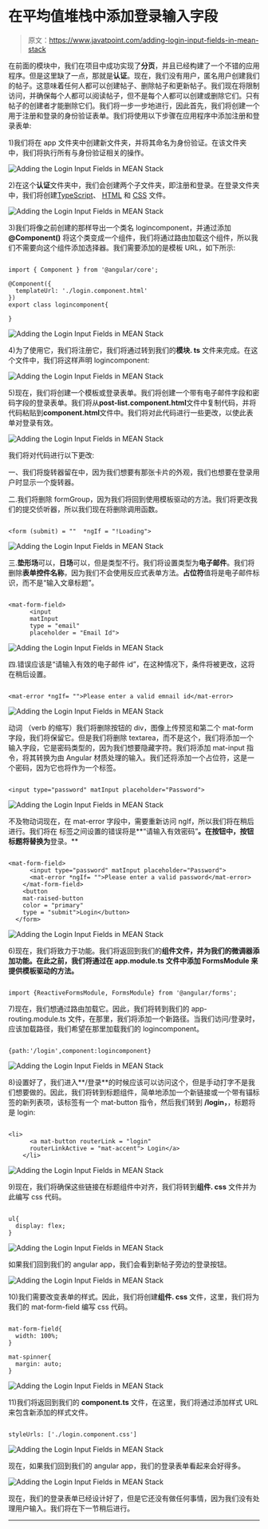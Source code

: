 # 在平均值堆栈中添加登录输入字段

> 原文：<https://www.javatpoint.com/adding-login-input-fields-in-mean-stack>

在前面的模块中，我们在项目中成功实现了**分页**，并且已经构建了一个不错的应用程序。但是这里缺了一点，那就是**认证**。现在，我们没有用户，匿名用户创建我们的帖子。这意味着任何人都可以创建帖子、删除帖子和更新帖子。我们现在将限制访问，并确保每个人都可以阅读帖子，但不是每个人都可以创建或删除它们。只有帖子的创建者才能删除它们。我们将一步一步地进行，因此首先，我们将创建一个用于注册和登录的身份验证表单。我们将使用以下步骤在应用程序中添加注册和登录表单:

1)我们将在 app 文件夹中创建新文件夹，并将其命名为身份验证。在该文件夹中，我们将执行所有与身份验证相关的操作。

![Adding the Login Input Fields in MEAN Stack](img/f8ab4f7c60272302ff34124305e5cb50.png)

2)在这个**认证**文件夹中，我们会创建两个子文件夹，即注册和登录。在登录文件夹中，我们将创建[TypeScript](https://www.javatpoint.com/typescript-tutorial)、 [HTML](https://www.javatpoint.com/html-tutorial) 和 [CSS](https://www.javatpoint.com/css-tutorial) 文件。

![Adding the Login Input Fields in MEAN Stack](img/1cc0242e1ebc44e39ffb4e9ab4e4c077.png)

3)我们将像之前创建的那样导出一个类名 logincomponent，并通过添加 **@Component()** 将这个类变成一个组件，我们将通过路由加载这个组件，所以我们不需要向这个组件添加选择器。我们需要添加的是模板 URL，如下所示:

```

import { Component } from '@angular/core';

@Component({
  templateUrl: './login.component.html'
})
export class logincomponent{

}

```

![Adding the Login Input Fields in MEAN Stack](img/b3d6bcaf3f40ba15ea834a946938b3c3.png)

4)为了使用它，我们将注册它，我们将通过转到我们的**模块. ts** 文件来完成。在这个文件中，我们将这样声明 logincomponent:

![Adding the Login Input Fields in MEAN Stack](img/26ab7263e65f0ca406921be06eadc037.png)

5)现在，我们将创建一个模板或登录表单。我们将创建一个带有电子邮件字段和密码字段的登录表单。我们将从**post-list.component.html**文件中复制代码，并将代码粘贴到**component.html**文件中。我们将对此代码进行一些更改，以使此表单对登录有效。

![Adding the Login Input Fields in MEAN Stack](img/1feadbfba7d6ac707ab81e1d694ce219.png)

我们将对代码进行以下更改:

一、我们将旋转器留在<ma-card>中，因为我们想要有那张卡片的外观，我们也想要在登录用户时显示一个旋转器。</ma-card>

二.我们将删除 formGroup，因为我们将回到使用模板驱动的方法。我们将更改我们的提交侦听器，所以我们现在将删除调用函数。

```

<form (submit) = ""  *ngIf = "!Loading">

```

![Adding the Login Input Fields in MEAN Stack](img/a60736ddbb983bd73dae7b4fea3ae609.png)

三.**垫形场**可以，**日场**可以，但是类型不行。我们将设置类型为**电子邮件**。我们将删除**表单控件名称**，因为我们不会使用反应式表单方法。**占位符**值将是电子邮件标识，而不是“输入文章标题”。

```

<mat-form-field>
      <input
      matInput
      type = "email"
      placeholder = "Email Id">

```

![Adding the Login Input Fields in MEAN Stack](img/9f244c978d49692bab5c4b983c9fa487.png)

四.错误应该是“请输入有效的电子邮件 id”，在这种情况下，条件将被更改，这将在稍后设置。

```

<mat-error *ngIf= "">Please enter a valid emnail id</mat-error>

```

![Adding the Login Input Fields in MEAN Stack](img/a3492b1475815047d4ee5255acb5eeb6.png)

动词 （verb 的缩写）我们将删除按钮的 div，图像上传预览和第二个 mat-form 字段，我们将保留它。但是我们将删除 textarea，而不是这个，我们将添加一个输入字段，它是密码类型的，因为我们想要隐藏字符。我们将添加 mat-input 指令，将其转换为由 Angular 材质处理的输入。我们还将添加一个占位符，这是一个密码，因为它也将作为一个标签。

```

<input type="password" matInput placeholder="Password">

```

![Adding the Login Input Fields in MEAN Stack](img/61d184dd3d0dad116a212cf95fe2266e.png)

不及物动词现在，在 mat-error 字段中，需要重新访问 ngIf，所以我们将在稍后进行。我们将在 <mat-error></mat-error> 标签之间设置的错误将是**“请输入有效密码”**。在按钮中，按钮标题将替换为**登录。**

```

<mat-form-field>
      <input type="password" matInput placeholder="Password">
      <mat-error *ngIf= "">Please enter a valid password</mat-error>
    </mat-form-field>
    <button
    mat-raised-button
    color = "primary"
    type = "submit">Login</button>
  </form>

```

![Adding the Login Input Fields in MEAN Stack](img/c39f3507629c204e7bc115b94d18c4ff.png)

6)现在，我们将致力于功能。我们将返回到我们的**组件文件，并为我们的微调器添加功能。在此之前，我们将通过在 **app.module.ts** 文件中添加 FormsModule 来提供模板驱动的方法。**

```

import {ReactiveFormsModule, FormsModule} from '@angular/forms';

```

7)现在，我们想通过路由加载它。因此，我们将转到我们的 app-routing.module.ts 文件，在那里，我们将添加一个新路径。当我们访问/登录时，应该加载路径，我们希望在那里加载我们的 logincomponent。

```

{path:'/login',component:logincomponent}

```

![Adding the Login Input Fields in MEAN Stack](img/afd93892b6dd84aa2891f1c1879e088f.png)

8)设置好了，我们进入**/登录**的时候应该可以访问这个，但是手动打字不是我们想要做的。因此，我们将转到标题组件，简单地添加一个新链接或一个带有锚标签的新列表项，该标签有一个 mat-button 指令，然后我们转到 **/login，**，标题将是 login:

```

<li>
      <a mat-button routerLink = "login" 
      routerLinkActive = "mat-accent"> Login</a>
    </li>

```

![Adding the Login Input Fields in MEAN Stack](img/e8f43ba8ac6666cf0d97b48e0e7c0ece.png)

9)现在，我们将确保这些链接在标题组件中对齐，我们将转到**组件. css** 文件并为此编写 css 代码。

```

ul{
  display: flex;
}

```

![Adding the Login Input Fields in MEAN Stack](img/f4a2d816c7e5ccbb7fbfdd21b406fccb.png)

如果我们回到我们的 angular app，我们会看到新帖子旁边的登录按钮。

![Adding the Login Input Fields in MEAN Stack](img/f400d01a937e7a7e02c390c4b4c36d7d.png)

10)我们需要改变表单的样式。因此，我们将创建**组件. css** 文件，这里，我们将为我们的 mat-form-field 编写 css 代码。

```

mat-form-field{
  width: 100%;
}

mat-spinner{
  margin: auto;
}

```

![Adding the Login Input Fields in MEAN Stack](img/efdaecf515e3e4ecc100a3675702778f.png)

11)我们将返回到我们的 **component.ts** 文件，在这里，我们将通过添加样式 URL 来包含新添加的样式文件。

```

styleUrls: ['./login.component.css']

```

![Adding the Login Input Fields in MEAN Stack](img/d9e9a2ac70953d9079edae54d2d8f618.png)

现在，如果我们回到我们的 angular app，我们的登录表单看起来会好得多。

![Adding the Login Input Fields in MEAN Stack](img/f25d09f224648cd1167145a1f58aa06f.png)

现在，我们的登录表单已经设计好了，但是它还没有做任何事情，因为我们没有处理用户输入。我们将在下一节稍后进行。

* * *